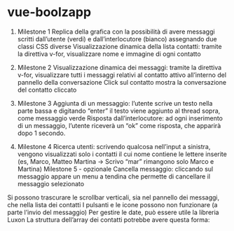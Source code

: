 vue-boolzapp
===

1. Milestone 1
Replica della grafica con la possibilità di avere messaggi scritti dall’utente (verdi) e dall’interlocutore (bianco) assegnando due classi CSS diverse
Visualizzazione dinamica della lista contatti: tramite la direttiva v-for, visualizzare nome e immagine di ogni contatto
2. Milestone 2
Visualizzazione dinamica dei messaggi: tramite la direttiva v-for, visualizzare tutti i messaggi relativi al contatto attivo all’interno del pannello della conversazione
Click sul contatto mostra la conversazione del contatto cliccato

3. Milestone 3
Aggiunta di un messaggio: l’utente scrive un testo nella parte bassa e digitando “enter” il testo viene aggiunto al thread sopra, come messaggio verde
Risposta dall’interlocutore: ad ogni inserimento di un messaggio, l’utente riceverà un “ok” come risposta, che apparirà dopo 1 secondo.

4. Milestone 4
Ricerca utenti: scrivendo qualcosa nell’input a sinistra, vengono visualizzati solo i contatti il cui nome contiene le lettere inserite (es, Marco, Matteo Martina -> Scrivo “mar” rimangono solo Marco e Martina)
Milestone 5 - opzionale
Cancella messaggio: cliccando sul messaggio appare un menu a tendina che permette di cancellare il messaggio selezionato

Si possono trascurare le scrollbar verticali, sia nel pannello dei messaggi, che nella lista dei contatti
I pulsanti e le icone possono non funzionare (a parte l’invio del messaggio)
Per gestire le date, può essere utile la libreria Luxon
La struttura dell’array dei contatti potrebbe avere questa forma:
